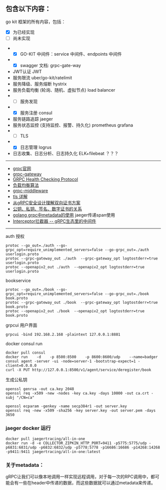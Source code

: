 ## 包含以下内容：

go kit 框架的所有内容，包括：

- [x] 为已经实现
- [ ] 尚未实现

-
    - [x] GO-KIT 中间件：service 中间件、endpoints 中间件
-
    -[X] swagger 文档: grpc-gate-way
- JWT认证 JWT
- 服务限流 uber/go-kit/ratelimit
- 服务降级、服务熔断 hystrix
- 服务负载均衡 (轮询、随机、虚拟节点) load balancer
-
    -[ ] 服务发现
-
    -[X] 服务注册 consul
- 服务链路追踪 jaeger
- 服务状态监控  (支持监控、报警、持久化) prometheus grafana
-
    -[ ] TLS
-
    - [X] 日志管理 logrus
- 日志收集、日志分析、日志持久化 ELK+filebeat ？？？

---

- [grpc官网 ](https://grpc.io/docs/languages/go/quickstart/)
- [grpc-gateway](https://grpc-ecosystem.github.io/grpc-gateway)
- [GRPC Health Checking Protocol](https://github.com/grpc/grpc/blob/master/doc/health-checking.md)
- [负载均衡算法](https://hedzr.com/golang/algorithm/go-load-balancer-1/)
- [grpc-middleware](https://github.com/grpc-ecosystem/go-grpc-middleware)
- [tls 详解](https://www.jianshu.com/p/1fc7130eb2c2)
- [从gRPC安全设计理解双向证书方案]( https://blog.csdn.net/weixin_47208161/article/details/109475931)
- [公钥、私钥、签名、数字证书的关系](https://www.jianshu.com/p/3c5212b47bec)
- [golang grpc中metadata的使用](https://blog.csdn.net/lff1123/article/details/122913719)  jaeger传递span使用
- [Interceptor拦截器 -- gRPC生态里的中间件](https://blog.csdn.net/kevin_tech/article/details/116141626)
---
auth 授权

```shell
protoc --go_out=./auth --go-grpc_opt=require_unimplemented_servers=false --go-grpc_out=./auth userlogin.proto 
protoc --grpc-gateway_out ./auth  --grpc-gateway_opt logtostderr=true userlogin.proto
protoc --openapiv2_out ./auth  --openapiv2_opt logtostderr=true userlogin.proto
```

bookservice

```shell
protoc --go_out=./book --go-grpc_opt=require_unimplemented_servers=false --go-grpc_out=./book book.proto
protoc --grpc-gateway_out ./book  --grpc-gateway_opt logtostderr=true book.proto
protoc --openapiv2_out ./book  --openapiv2_opt logtostderr=true book.proto
```

grpcui 用户界面
```shell
grpcui -bind 192.168.2.168 -plaintext 127.0.0.1:8881
```

docker consul run

```shell
docker pull consul
docker run    -d    -p 8500:8500    -p 8600:8600/udp    --name=badger   consul agent -server -ui -node=server-1 -bootstrap-expect=1 -client=0.0.0.0
curl -X PUT http://127.0.0.1:8500/v1/agent/service/deregister/book
```

生成公私钥

```shell
openssl genrsa -out ca.key 2048
openssl req -x509 -new -nodes -key ca.key -days 10000 -out ca.crt -subj "/CN=ca"

openssl ecparam -genkey -name secp384r1 -out server.key
openssl req -new -x509 -sha256 -key server.key -out server.pem -days 3650
```

### jaeger docker 运行

```jaeger
docker pull jaegertracing/all-in-one 
docker run -d -e COLLECTOR_ZIPKIN_HTTP_PORT=9411 -p5775:5775/udp -p6831:6831/udp -p6832:6832/udp -p5778:5778 -p16686:16686 -p14268:14268 -p9411:9411 jaegertracing/all-in-one:latest
```
### 关于metadata：  
gRPC让我们可以像本地调用一样实现远程调用，对于每一次的RPC调用中，都可能会有一些在header中传递的数据，而这些数据就可以通过metadata来传递。